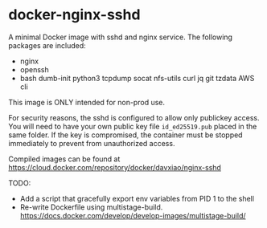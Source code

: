 # docker-nginx-sshd
A minimal Docker image with sshd and nginx service. The following packages are included:
* nginx
* openssh
* bash
dumb-init
python3
tcpdump
socat
nfs-utils
curl
jq
git
tzdata
AWS cli

This image is ONLY intended for non-prod use.

For security reasons, the sshd is configured to allow only publickey access. You will need to have your own public key file `id_ed25519.pub` placed in the same folder. If the key is compromised, the container must be stopped immediately to prevent from unauthorized access.

Compiled images can be found at https://cloud.docker.com/repository/docker/davxiao/nginx-sshd 

TODO:
- Add a script that gracefully export env variables from PID 1 to the shell
- Re-write Dockerfile using multistage-build. https://docs.docker.com/develop/develop-images/multistage-build/
